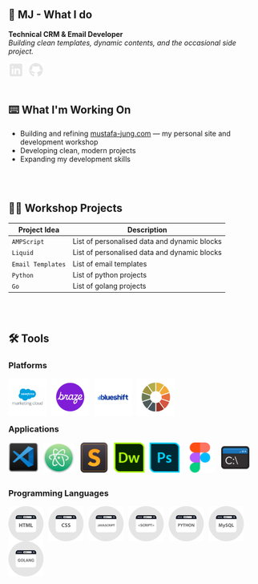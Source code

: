 ## 🦖 MJ - What I do

**Technical CRM & Email Developer**  
*Building clean templates, dynamic contents, and the occasional side project.*

<a href="https://www.linkedin.com/in/mustafajung/">
  <img align="left" alt="LinkedIn" width="30px" style="padding-right:10px;" src="images/social-media/linkedin-logo.png"/>
</a>
<a href="https://github.com/mjgodzilla86">
  <img align="left" alt="GitHub" width="30px" style="padding-right:10px;" src="images/social-media/github-logo.png"/>
</a>

<br/>
<br/>
<br/>

## ⌨️ What I'm Working On
- Building and refining [mustafa-jung.com](https://www.mustafa-jung.com) — my personal site and development workshop
- Developing clean, modern projects
- Expanding my development skills

<br/>
<br/>

## 👷‍♂️ Workshop Projects
| Project Idea | Description |
|--------|----------|
| `AMPScript` | List of personalised data and dynamic blocks |
| `Liquid` | List of personalised data and dynamic blocks |
| `Email Templates` | List of email templates |
| `Python` | List of python projects |
| `Go` | List of golang projects |

<br/>
<br/>

## 🛠 Tools  


### Platforms
  
<img align="left" alt="Salesforce Marketing Cloud" width="15%" style="padding-right:10px; max-width: 100px;" src="images/social-media/sfmc.png"/>
<img align="left" alt="Braze" width="15%" style="padding-right:10px;max-width: 100px;" src="images/social-media/braze.png"/>
<img align="left" alt="Blueshift" width="15%" style="padding-right:10px;max-width: 100px;" src="images/social-media/blueshift.png"/>
<img align="left" alt="Litmus" width="15%" style="padding-right:10px;max-width: 100px;" src="images/social-media/litmus.png"/> 

<br/>
<br/>
<br/>
<br/>  
  
### Applications

<img align="left" alt="VS Code" width="12%" style="padding-right:10px; max-width: 70px;" src="images/social-media/vscode.png"/>
<img align="left" alt="ATOM" width="12%" style="padding-right:10px; max-width: 70px;" src="images/social-media/atom.png"/>
<img align="left" alt="Sublime Text" width="12%" style="padding-right:10px; max-width: 70px;" src="images/social-media/sublimetext.png"/>
<img align="left" alt="Dreamweaver" width="12%" style="padding-right:10px; max-width: 70px;" src="images/social-media/dreamweaver.png"/>
<img align="left" alt="Photoshop" width="12%" style="padding-right:10px; max-width: 70px;" src="images/social-media/photoshop.png"/>
<img align="left" alt="Figma" width="12%" style="padding-right:10px; max-width: 70px;" src="images/social-media/figma.png"/>
<img align="left" alt="Command Prompt" width="12%" style="padding-right:10px; max-width: 70px;" src="images/social-media/commandprompt.png"/>  

<br/>
<br/>
<br/>
<br/>  
  
### Programming Languages

<img align="left" alt="HTML" width="70px" style="padding-right:10px;" src="images/social-media/html.png"/>
<img align="left" alt="CSS" width="70px" style="padding-right:10px;" src="images/social-media/css.png"/>
<img align="left" alt="Javascript" width="70px" style="padding-right:10px;" src="images/social-media/javascript.png"/>
<img align="left" alt="Scripting" width="70px" style="padding-right:10px;" src="images/social-media/script.png"/>
<img align="left" alt="Python" width="70px" style="padding-right:10px;" src="images/social-media/python.png"/>
<img align="left" alt="MySQL" width="70px" style="padding-right:10px;" src="images/social-media/mysql.png"/>
<img align="left" alt="Golang" width="70px" style="padding-right:10px;" src="images/social-media/golang.png"/>

<br/>
<br/>
<br/>
<br/>



<!---

- 👋 Hi, I’m @mjgodzilla86
- 👀 I’m interested in ...
- 🌱 I’m currently learning new technical skills...
- 💞️ I’m looking to collaborate on ...
- 📫 How to reach me ...
- 😄 Pronouns: ...
- ⚡ Fun fact: ...


mjgodzilla86/mjgodzilla86 is a ✨ special ✨ repository because its `README.md` (this file) appears on your GitHub profile.
You can click the Preview link to take a look at your changes.
--->
